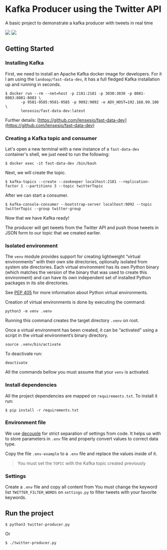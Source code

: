 # Kafka Producer using the Twitter API

A basic project to demonstrate a kafka producer with tweets in real time   

[![](https://img.shields.io/github/license/embrace-inpe/swds-api-downloader.svg)](https://github.com/embrace-inpe/swds-api-downloader/blob/master/LICENSE)
[![](https://img.shields.io/badge/python-3.8-blue.svg)](https://www.python.org/)

## Getting Started

### Installing Kafka

First, we need to install an Apache Kafka docker image for developers.
For it I am using the `landoop/fast-data-dev`, it has a full fledged Kafka installation up and running in seconds.

```shell script
$ docker run --rm --net=host -p 2181:2181 -p 3030:3030 -p 8081-8083:8081-8083 \
       -p 9581-9585:9581-9585 -p 9092:9092 -e ADV_HOST=192.168.99.100 \
       lensesio/fast-data-dev:latest
```

Further details: [https://github.com/lensesio/fast-data-dev](https://github.com/lensesio/fast-data-dev)


### Creating a Kafka topic and consumer  

Let's open a new terminal with a new instance of a `fast-data-dev` container's shell, we just need to run the following:

```shell script
$ docker exec -it fast-data-dev /bin/bash
```

Next, we will create the topic.

```shell script
$ kafka-topics --create --zookeeper localhost:2181 --replication-factor 1 --partitions 3 --topic twitterTopic
```

After we can start a consumer.

```shell script
$ kafka-console-consumer --bootstrap-server localhost:9092 --topic twitterTopic --group twitter-group
```

Now that we have Kafka ready!

The producer will get tweets from the Twitter API and push those tweets in JSON form to our topic that we created earlier.


### Isolated environment

The `venv` module provides support for creating lightweight “virtual environments” with their own site directories, optionally isolated from system site directories. Each virtual environment has its own Python binary (which matches the version of the binary that was used to create this environment) and can have its own independent set of installed Python packages in its site directories.

See [PEP 405](https://www.python.org/dev/peps/pep-0405) for more information about Python virtual environments. 

Creation of virtual environments is done by executing the command:

```shell script
python3 -m venv .venv
```
Running this command creates the target directory `.venv` on root.


Once a virtual environment has been created, it can be “activated” using a script in the virtual environment’s binary directory.

```shell script
source .venv/bin/activate
```


To deactivate run:

```shell script
deactivate
```

All the commands bellow you must assume that your `venv` is activated.

### Install dependencies

All the project dependencies are mapped on `requirements.txt`.
To install it run:
```shell script
$ pip install -r requirements.txt
```

### Environment file

We use [decouple](https://github.com/henriquebastos/python-decouple) for strict separation of settings from code. It helps us with to store parameters in `.env` file and properly convert values to correct data type.

Copy the file `.env-example` to a `.env` file and replace the values inside of it.

> You must set the `TOPIC` with the Kafka topic created previously 

### Settings
Create a `.env` file and copy all content from 
You must change the keyword list `TWITTER_FILTER_WORDS` on `settings.py` to filter tweets with your favorite keywords.


## Run the project

```shell script
$ python3 twitter-producer.py
```

Or

```shell script
$ ./twitter-producer.py
```
